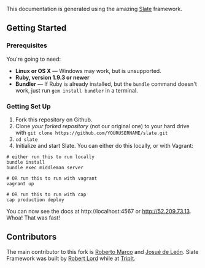 This documentation is generated using the amazing [Slate](https://github.com/lord/slate) framework.

Getting Started
----------------------

### Prerequisites

You're going to need:

 - **Linux or OS X** — Windows may work, but is unsupported.
 - **Ruby, version 1.9.3 or newer**
 - **Bundler** — If Ruby is already installed, but the `bundle` command doesn't work, just run `gem install bundler` in a terminal.

### Getting Set Up

1. Fork this repository on Github.
2. Clone *your forked repository* (not our original one) to your hard drive with `git clone https://github.com/YOURUSERNAME/slate.git`
3. `cd slate`
4. Initialize and start Slate. You can either do this locally, or with Vagrant:

```shell
# either run this to run locally
bundle install
bundle exec middleman server

# OR run this to run with vagrant
vagrant up

# OR run this to run with cap
cap production deploy
```

You can now see the docs at http://localhost:4567 or http://52.209.73.13. Whoa! That was fast!


Contributors
--------------------

The main contributor to this fork is [Roberto Marco](https://github.com/robmarco) and [Josué de León](https://github.com/kohrong).
Slate Framework was built by [Robert Lord](https://lord.io) while at [TripIt](https://www.tripit.com/).
